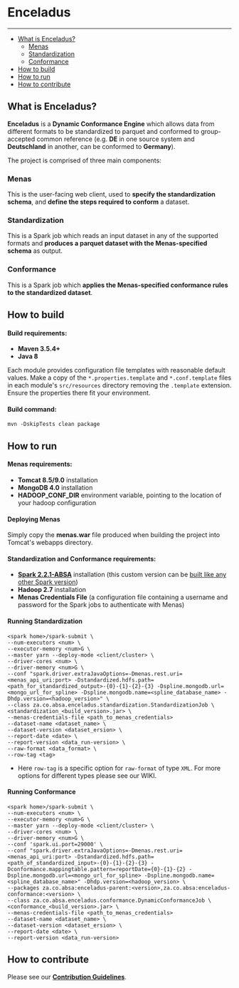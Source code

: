 # Enceladus
___

<!-- toc -->
- [What is Enceladus?](#what-is-enceladus)
    - [Menas](#menas)
    - [Standardization](#standardization)
    - [Conformance](#conformance)
- [How to build](#build)
- [How to run](#run)
- [How to contribute](#contribute)
<!-- tocstop -->

## <a name="what-is-enceladus"/>What is Enceladus?
**Enceladus** is a **Dynamic Conformance Engine** which allows data from different formats to be standardized to parquet and conformed to group-accepted common reference (e.g. **DE** in one source system and **Deutschland** in another, can be conformed to **Germany**).

The project is comprised of three main components:
### <a name="menas"/>Menas
This is the user-facing web client, used to **specify the standardization schema**, and **define the steps required to conform** a dataset.  

### <a name="standardization"/>Standardization
This is a Spark job which reads an input dataset in any of the supported formats and **produces a parquet dataset with the Menas-specified schema** as output. 

### <a name="conformance"/>Conformance
This is a Spark job which **applies the Menas-specified conformance rules to the standardized dataset**.

## <a name="build"/>How to build
#### Build requirements:
 - **Maven 3.5.4+**
 - **Java 8**

Each module provides configuration file templates with reasonable default values.
Make a copy of the `*.properties.template` and `*.conf.template` files in each module's `src/resources` directory removing the `.template` extension. 
Ensure the properties there fit your environment.

#### Build command:

`mvn -DskipTests clean package`

## <a name="run"/>How to run
#### Menas requirements:
- **Tomcat 8.5/9.0** installation
- **MongoDB 4.0** installation
- **HADOOP_CONF_DIR** environment variable, pointing to the location of your hadoop configuration

#### Deploying Menas
Simply copy the **menas.war** file produced when building the project into Tomcat's webapps directory. 

#### Standardization and Conformance requirements:
- [**Spark 2.2.1-ABSA**](https://github.com/AbsaOSS/spark/tree/branch-2.2.1-ABSA) installation (this custom version can be [built like any other Spark version](https://spark.apache.org/docs/latest/building-spark.html))
- **Hadoop 2.7** installation
- **Menas Credentials File** (a configuration file containing a username and password for the Spark jobs to authenticate with Menas)

#### Running Standardization
```
<spark home>/spark-submit \
--num-executors <num> \
--executor-memory <num>G \
--master yarn --deploy-mode <client/cluster> \
--driver-cores <num> \
--driver-memory <num>G \
--conf "spark.driver.extraJavaOptions=-Dmenas.rest.uri=<menas_api_uri:port> -Dstandardized.hdfs.path=<path_for_standardized_output>-{0}-{1}-{2}-{3} -Dspline.mongodb.url=<mongo_url_for_spline> -Dspline.mongodb.name=<spline_database_name> -Dhdp.version=<hadoop_version>" \
--class za.co.absa.enceladus.standardization.StandardizationJob \
<standardization_<build_version>.jar> \
--menas-credentials-file <path_to_menas_credentials>
--dataset-name <dataset_name> \
--dataset-version <dataset_ersion> \
--report-date <date> \
--report-version <data_run-version> \
--raw-format <data_format> \
--row-tag <tag>
```
* Here `row-tag` is a specific option for `raw-format` of type `XML`. For more options for different types please see our WIKI.

#### Running Conformance
```
<spark home>/spark-submit \
--num-executors <num> \
--executor-memory <num>G \
--master yarn --deploy-mode <client/cluster> \
--driver-cores <num> \
--driver-memory <num>G \
--conf 'spark.ui.port=29000' \
--conf "spark.driver.extraJavaOptions=-Dmenas.rest.uri=<menas_api_uri:port> -Dstandardized.hdfs.path=<path_of_standardized_input>-{0}-{1}-{2}-{3} -Dconformance.mappingtable.pattern=reportDate={0}-{1}-{2} -Dspline.mongodb.url=<mongo_url_for_spline> -Dspline.mongodb.name=<spline_database_name>" -Dhdp.version=<hadoop_version> \
--packages za.co.absa:enceladus-parent:<version>,za.co.absa:enceladus-conformance:<version> \
--class za.co.absa.enceladus.conformance.DynamicConformanceJob \
<conformance_<build_version>.jar> \
--menas-credentials-file <path_to_menas_credentials>
--dataset-name <dataset_name> \
--dataset-version <dataset_ersion> \
--report-date <date> \
--report-version <data_run-version>
```

## <a name="contribute"/>How to contribute
Please see our [**Contribution Guidelines**](https://github.com/AbsaOSS/enceladus/blob/develop/CONTRIBUTING.md).
